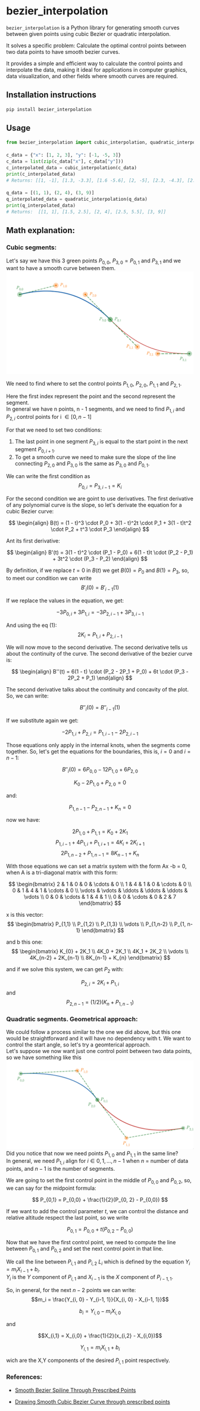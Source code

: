 # bezier_interpolation

`bezier_interpolation` is a Python library for generating smooth curves between given points using cubic Bezier or quadratic interpolation.   

It solves a specific problem: Calculate the optimal control points between two data points to have smooth bezier curves.   

It provides a simple and efficient way to calculate the control points and interpolate the data, making it ideal for applications in computer graphics, data visualization, and other fields where smooth curves are required.


## Installation instructions

```sh
pip install bezier_interpolation
```

## Usage
```python
from bezier_interpolation import cubic_interpolation, quadratic_interpolation

c_data = {"x": [1, 2, 3], "y": [-1, -5, 3]}
c_data = list(zip(c_data["x"], c_data["y"]))
c_interpolated_data = cubic_interpolation(c_data)
print(c_interpolated_data)
# Returns: [[1, -1], [1.3, -3.3], [1.6 -5.6], [2, -5], [2.3, -4.3], [2.6, -0.6], [3, 3]]

q_data = [(1, 1), (2, 4), (3, 9)]
q_interpolated_data = quadratic_interpolation(q_data)
print(q_interpolated_data)
# Returns:  [[1, 1], [1.5, 2.5], [2, 4], [2.5, 5.5], [3, 9]]

```

## Math explanation: 

### Cubic segments:
Let's say we have this 3 green points $P_{0,0}$, $P_{3,0} = P_{0,1}$ and $P_{3,1}$ and we want to have a smooth curve between them.   
![Cubic Bezier Interpolation](https://github.com/balexandermunoz/bezier-interpolation/blob/master/bezier-interpolation.png?raw=true)

We need to find where to set the control points $P_{1,0}$, $P_{2,0}$, $P_{1,1}$ and $P_{2,1}$.   

Here the first index represent the point and the second represent the segment.   
In general we have n points, n - 1 segments, and we need to find $P_{1,i}$ and $P_{2,i}$ control points for i $\in [0, n - 1]$   

For that we need to set two conditions:   
1. The last point in one segment $P_{3,i}$ is equal to the start point in the next segment $P_{0, i + 1}$. 
2. To get a smooth curve we need to make sure the slope of the line connecting $P_{2,0}$ and $P_{3,0}$ is the same as $P_{3,0}$ and $P_{0,1}$.    


We can write the first condition as 
$$P_{0,i} = P_{3,i - 1} = K_i$$

For the second condition we are goint to use derivatives. The first derivative of any polynomial curve is the slope, so let's derivate the equation for a cubic Bezier curve:  

$$
\begin{align}
B(t) = (1 - t)^3 \cdot P_0 + 3(1 - t)^2t \cdot P_1 + 3(1 - t)t^2 \cdot P_2 + t^3 \cdot P_3
\end{align}
$$

Ant its first derivative:

$$
\begin{align}
B'(t) = 3(1 - t)^2 \cdot (P_1 - P_0) + 6(1 - t)t \cdot (P_2 - P_1) + 3t^2 \cdot (P_3 - P_2)
\end{align}
$$

By definition, if we replace $t = 0$ in $B(t)$ we get $B(0) = P_0$ and $B(1) = P_3$, so, to meet our condition we can write   
$$
B'_i(0) = B'_{i-1}(1)
$$    

If we replace the values in the equation, we get: 

$$-3P_{0,i} + 3P_{1, i} = -3 P_{2,i-1} + 3 P_{3, i-1}$$   

And using the eq (1):
$$
2K_i = P_{1,i} + P_{2, i-1}
$$   

We will now move to the second derivative. The second derivative tells us about the continuity of the curve. The second derivative of the bezier curve is:

$$
\begin{align}
B''(t) = 6(1 - t) \cdot (P_2 - 2P_1 + P_0) + 6t \cdot (P_3 - 2P_2 + P_1)
\end{align}
$$

The second derivative talks about the continuity and concavity of the plot.   
So, we can write:       

$$
B''_i(0) = B''_{i-1}(1)
$$

If we substitute again we get:   

$$
 -2P_{1,i} + P_{2,i} = P_{1, i - 1} - 2P_{2, i - 1}
$$

Those equations only apply in the internal knots, when the segments come together. So, let's get the equations for the boundaries, this is, $i = 0$ and $i = n - 1$:

$$
B''_i(0) = 6P_{0,0} - 12 P_{1,0} + 6P_{2,0}
$$

$$
K_0 - 2P_{1,0} + P_{2,0} = 0
$$

and:

$$ P_{1,n-1} - P_{2,n-1} + K_n= 0  $$

now we have:

$$ 2P_{1,0} + P_{1,1} = K_0 + 2K_1 $$
$$ P_{1,i-1} + 4P_{1,i} + P_{1, i+1} = 4K_i + 2K_{i+1} $$
$$ 2P_{1,n-2} + P_{1,n-1} = 8K_{n-1} + K_n $$

With those equations we can set a matrix system with the form Ax -b = 0, when A is a tri-diagonal matrix with this form:

$$
\begin{bmatrix}
2 & 1 & 0 & 0 & \cdots & 0 \\
1 & 4 & 1 & 0 & \cdots & 0 \\
0 & 1 & 4 & 1 & \cdots & 0 \\
\vdots & \vdots & \ddots & \ddots & \ddots & \vdots \\
0 & 0 & \cdots & 1 & 4 & 1 \\
0 & 0 & \cdots & 0 & 2 & 7
\end{bmatrix}
$$

x is this vector:
$$
\begin{bmatrix}
P_{1,1} \\
P_{1,2} \\
P_{1,3} \\
\vdots \\
P_{1,n-2} \\
P_{1, n-1}
\end{bmatrix}
$$

and b this one: 
$$
\begin{bmatrix}
K_{0} + 2K_1  \\
4K_0 + 2K_1  \\
4K_1 + 2K_2  \\
\vdots  \\
4K_{n-2} + 2K_{n-1}  \\
8K_{n-1} + K_{n} 
\end{bmatrix}
$$

and if we solve this system, we can get $P_{2}$ with:

$$P_{2, i} = 2K_i + P_{1,i}$$
and 
$$P_{2, n-1} = (1/2)(K_n + P_{1,n-1})$$

### Quadratic segments. Geometrical approach:
We could follow a process similar to the one we did above, but this one would be straightforward and it will have no dependency with t. We want to control the start angle, so let's try a geomterical approach.    
Let's suppose we now want just one control point between two data points, so we have something like this 
![Quadratic Bezier Interpolation](https://github.com/balexandermunoz/bezier-interpolation/blob/master/bezier-interpolation2.png?raw=true)
Did you notice that now we need points $P_{1,0}$ and $P_{1,1}$ in the same line?   
In general, we need $P_{1, i}$ align for $i \in 0,1,...,n-1$ when $n$ = number of data points, and $n-1$ is the number of segments.   

We are going to set the first control point in the middle of $P_{0,0}$ and $P_{0,2}$, so, we can say for the midpoint formula:

$$ P_{0,1} = P_{0,0} + \frac{1}{2}(P_{0, 2} - P_{0,0}) $$

If we want to add the control parameter $t$, we can control the distance and relative altitude respect the last point, so we write

$$ P_{0,1} = P_{0,0} + t (P_{0, 2} - P_{0,0}) $$

Now that we have the first control point, we need to compute the line between $P_{0,1}$ and $P_{0,2}$ and set the next control point in that line.  

We call the line between $P_{i,1}$ and $P_{i,2}$ $L_{i}$ which is defined by the equation $Y_i = m_i  X_{i-1} + b_i$.    
$Y_i$ is the $Y$ component of $P_{i,1}$ and  $X_{i-1}$ is the $X$ component of $P_{i-1,1}$.   

So, in general, for the next $n-2$ points we can write:
$$m_i = \frac{Y_{i, 0} - Y_{i-1, 1}}{X_{i, 0} - X_{i-1, 1}}$$

$$b_i = Y_{i, 0} - m_i X_{i, 0} $$

and 

$$X_{i,1} = X_{i,0} + \frac{1}{2}(x_{i,2} - X_{i,0})$$   

$$Y_{i,1} = m_i  X_{i,1} + b_i$$

wich are the X,Y components of the desired $P_{i,1}$  point respectively. 
### References:
- [Smooth Bezier Spiline Through Prescribed Points](https://www.particleincell.com/2012/bezier-splines/)   

- [Drawing Smooth Cubic Bezier Curve through prescribed points](https://exploringswift.com/blog/Drawing-Smooth-Cubic-Bezier-Curve-through-prescribed-points-using-Swift)